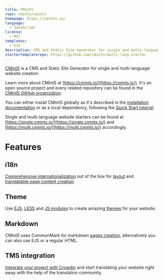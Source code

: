 ```yaml
---
title: CMintS
repo: cmints/cmints
homepage: https://cmints.io/
language:
  - JavaScript
license:
  - MIT
templates:
  - EJS
description: CMS and Static Site Generator for single and multi-language websites creation.
startertemplaterepo: https://github.com/cmints/multi-lang-starter
---
```


[CMintS](https://cmints.io/) is a CMS and Static Site Generator for single and
multi-language website creation.

Learn more about CMintS at [https://cmints.io/](https://cmints.io/). It's an
open source project and every related repository can be found in the [CMintS
GitHub organization](https://github.com/cmints).

You can either install CMintS globally as it's described in the [installation
documentation](https://cmints.io/documentation) or as a local dependency,
following the [Quick Start tutorial](https://cmints.io/en/quick-start).

Single and multi-language website starters can be found at
[https://single.cmints.io/](https://single.cmints.io/) and
[https://multi.cmints.io/](https://multi.cmints.io/) accordingly.

# Features

## i18n

[Comprehensive internationalization](https://cmints.io/documentation/i18n/) out
of the box for [layout](https://cmints.io/documentation/i18n/theme) and
[translatable page content
creation](https://cmints.io/documentation/i18n/pages).

## Theme

Use [EJS](https://cmints.io/documentation/themes/ejs),
[LESS](https://cmints.io/documentation/themes/less) and [JS
modules](https://cmints.io/documentation/themes/js-modules) to create amazing
[themes](https://cmints.io/documentation/themes/) for your website.

## Markdown

CMintS uses CommonMark for markdown [pages
creation](https://cmints.io/documentation/pages), alternatively you can also
use EJS or a regular HTML.

## TMS integration

[Integrate your project with
Crowdin](https://cmints.io/en/documentation/i18n/crowdin) and start translating
your website right away with the help of the translation community.

